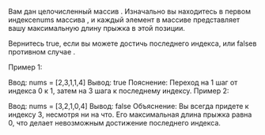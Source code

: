 Вам дан целочисленный массив . Изначально вы находитесь в первом индексеnums массива , и каждый элемент в массиве представляет вашу максимальную длину прыжка в этой позиции.

Вернитесь true, если вы можете достичь последнего индекса, или falseв противном случае .

 

Пример 1:

Ввод: nums = [2,3,1,1,4]
 Вывод: true
 Пояснение: Переход на 1 шаг от индекса 0 к 1, затем на 3 шага к последнему индексу.
Пример 2:

Ввод: nums = [3,2,1,0,4]
 Вывод: false
 Объяснение: Вы всегда придете к индексу 3, несмотря ни на что. Его максимальная длина прыжка равна 0, что делает невозможным достижение последнего индекса.